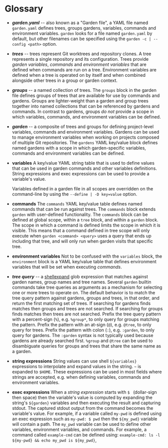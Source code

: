 # Glossary

* ***garden.yaml*** -- also known as a "Garden file", a YAML file named
  `garden.yaml` defines trees, groups gardens, variables, commands and
  environment variables. `garden` looks for a file named `garden.yaml`
  by default, but other filenames can be specified using the
  `garden -c | --config <path>` option.

* ***trees*** -- trees represent Git worktrees and repository clones.
  A tree represents a single repository and its configuration.
  Trees provide *garden variables*, *commands* and *environment variables*
  that are defined when commands are run on a tree. Environment variables
  are defined when a tree is operated on by itself and when combined alongside
  other trees in a group or garden context.

* ***groups*** -- a named collection of trees. The `groups` block in the
  garden file defines groups of trees that are available for use by
  commands and gardens. Groups are lighter-weight than a garden and group
  trees together into named collections that can be referenced by gardens
  and commands. In contrast to gardens, groups *do not* provide a scope
  in which variables, commands, and environment variables can be defined.

* ***garden*** -- a composite of trees and groups for defining project-level
  variables, commands and environment variables. Gardens can be used to manage
  environment variables when working on projects composed of multiple Git repositories.
  The `gardens` YAML key/value block defines named gardens with a scope
  in which garden-specific variables, commands and environment variables
  can be defined.

* **variables**
  A key/value YAML string table that is used to define values that can be used in
  garden commands and other variables definitions. String expressions and exec
  expressions can be used to provide a variable's value.

  Variables defined in a garden file in all scopes are overridden on the command-line by
  using the `--define | -D key=value` option.

* **commands**
  The `commands` YAML key/value table defines named commands that can be run
  against trees. The `commands` block extends `garden` with user-defined
  functionality. The `commands` block can be defined at global scope, within a
  `tree` block, and within a `garden` block. The scope in which a command is
  defined limits the scope in which it is visible. This means that a command
  defined in tree scope will only execute when `garden <command> <query>`
  uses a query that ends up including that tree, and will only run when garden
  visits that specific tree.

* **environment variables**
  Not to be confused with the `variables` block, the `environment` block
  is a YAML key/value table that defines environment variables that will
  be set when executing *commands*.

* ***tree query*** -- a [shellexpand] glob expression that matches against
  garden names, group names and tree names. Several `garden` builtin commands
  take tree queries as arguments as a mechanism for selecting one or more
  trees to operate on. The default behavior is to match the tree query pattern
  against gardens, groups and trees, in that order, and return the first
  matching set of trees. If searching for gardens finds matches then groups and
  trees are not searched. If searching for groups finds matches then trees are
  not searched. Prefix the tree query pattern with a percent-sign (`%`),
  e.g. `%group*`, to only query for groups matching the pattern.
  Prefix the pattern with an at-sign (`@`), e.g. `@tree`, to only query for trees.
  Prefix the pattern with colon (`:`), e.g. `:garden`, to only query for gardens.
  The `:garden` syntax is not typically used because gardens are already
  searched first. `%group` and `@tree` can be used to disambiguate queries for
  groups and trees that share the same name as a garden.

* **string expressions**
  String values can use shell `${variables}` expressions to interpolate
  and expand values in the string. `~` is expanded to `$HOME`.
  These expressions can be used in most fields where strings are accepted,
  e.g. when defining variables, commands and environment variables.

* **exec expressions**
  When a *string expression* starts with `$ ` (dollar-sign then space) then the
  variable's value is computed by expanding the string's `${garden}` variables
  and then executing the result and capturing stdout. The captured stdout
  output from the command becomes the variable's value. For example, if a
  variable called `my-pwd` is defined using an exec expression such as
  `my-pwd: $ pwd` then the `${my_pwd}` variable will contain a path.
  The `my_pwd` variable can be used to define other variables, environment
  variables, and commands. For example, a command called `example-cmd` can be
  defined using: `example-cmd: ls -l ${my-pwd} && echo my_pwd is ${my_pwd}`,

[shellexpand]: https://github.com/netvl/shellexpand
